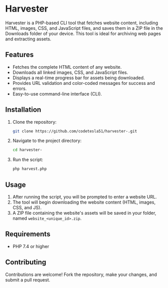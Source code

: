 # Harvester

Harvester is a PHP-based CLI tool that fetches website content, including HTML, images, CSS, and JavaScript files, and saves them in a ZIP file in the Downloads folder of your device. This tool is ideal for archiving web pages and extracting assets.

## Features

- Fetches the complete HTML content of any website.
- Downloads all linked images, CSS, and JavaScript files.
- Displays a real-time progress bar for assets being downloaded.
- Provides URL validation and color-coded messages for success and errors.
- Easy-to-use command-line interface (CLI).

## Installation

1. Clone the repository:

    ```bash
    git clone https://github.com/codetesla51/harvester-.git
    ```

2. Navigate to the project directory:

    ```bash
    cd harvester-
    ```
3. Run the script:

    ```bash
    php harvest.php
    ```

## Usage

1. After running the script, you will be prompted to enter a website URL.
2. The tool will begin downloading the website content (HTML, images, CSS, and JS).
3. A ZIP file containing the website's assets will be saved in your folder, named `website_<unique_id>.zip`.

## Requirements

- PHP 7.4 or higher


## Contributing

Contributions are welcome! Fork the repository, make your changes, and submit a pull request.
